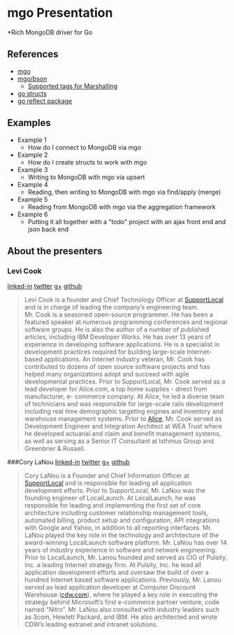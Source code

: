 mgo Presentation
================
*Rich MongoDB driver for Go

References
------------

- [mgo](http://labix.org/mgo)
- [mgo/bson](http://godoc.org/labix.org/v2/mgo/bson)
  - [Supported tags for Marshalling](http://godoc.org/labix.org/v2/mgo/bson#Marshal)
- [go structs](http://golang.org/ref/spec#Struct_types)
- [go reflect package](http://golang.org/pkg/reflect/#StructField)


Examples
---------

- Example 1
  - How do I connect to MongoDB via mgo
- Example 2
  - How do I create structs to work with mgo
- Example 3
  - Writing to MongoDB with mgo via upsert
- Example 4
  - Reading, then writing to MongoDB with mgo via find/apply (merge)
- Example 5
  - Reading from MongoDB with mgo via the aggregation framework
- Example 6
  - Putting it all together with a "todo" project with an ajax front end and json back end

About the presenters
--------------------

### Levi Cook
[linked-in](http://www.linkedin.com/in/levicook)
[twitter](https://twitter.com/levicook)
[g+](https://plus.google.com/100303354759468796601/posts)
[github](https://github.com/levicook)
> Levi Cook is a founder and Chief Technology Officer at [SupportLocal](http://www.supportlocal.com) and is in charge of leading the company’s engineering team.  
Mr. Cook is a seasoned open-source programmer. He has been a featured speaker at numerous programming conferences and regional software groups. 
He is also the author of a number of published articles, including IBM Developer Works. He has over 13 years of experience in developing software applications. 
He is a specialist in development practices required for building large-scale Internet-based applications. An Internet industry veteran, Mr. Cook has 
contributed to dozens of open source software projects and has helped many organizations adopt and succeed with agile developmental practices.
Prior to SupportLocal, Mr. Cook served as a lead developer for Alice.com, a top home supplies - direct from manufacturer, e- commerce company. 
At Alice, he led a diverse team of technicians and was responsible for large-scale rails development including real time demographic targeting 
engines and inventory and warehouse management systems.
Prior to [Alice](http://www.alice.com), Mr. Cook served as Development Engineer and Integration Architect at WEA Trust where he developed actuarial and 
claim and benefit management systems, as well as serving as a Senior IT Consultant at Isthmus Group and Greenbrier & Russell.

###Cory LaNou
[linked-in](http://www.linkedin.com/in/corylanou)
[twitter](https://twitter.com/corylanou)
[g+](https://plus.google.com/117716200974674608040/posts)
[github](https://github.com/corylanou)
>Cory LaNou is a Founder and Chief Information Officer at [SupportLocal](http://www.supportlocal.com) and is responsible for leading all application development efforts.
Prior to SupportLocal, Mr. LaNou was the founding engineer of LocalLaunch. At LocalLaunch, he was responsible for leading and implementing the first 
set of core architecture including customer relationship management tools, automated billing, product setup and configuration, API integrations with Google and Yahoo, 
in addition to all reporting interfaces. Mr. LaNou played the key role in the technology and architecture of the award-winning LocalLaunch software platform.
Mr. LaNou has over 14 years of industry experience in software and network engineering. Prior to LocalLaunch, Mr. Lanou founded and served as CIO of Pulsity, Inc. a 
leading Internet strategy firm. At Pulsity, Inc. he lead all application development efforts and oversaw the build of over a hundred Internet based software applications. 
Previously, Mr. Lanou served as lead application developer at Computer Discount Warehouse ([cdw.com](http://www.cdw.com)), where he played a key role in executing the 
strategy behind Microsoft’s first e-commerce partner venture, code named “Nitro”. Mr. LaNou also consulted with industry leaders such as 3com, Hewlett Packard, and IBM. 
He also architected and wrote CDW’s leading extranet and intranet solutions.
